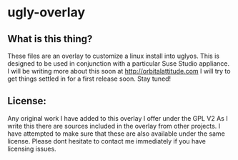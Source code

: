 # ugly-overlay

## What is this thing?
These files are an overlay to customize a linux install into uglyos.
This is designed to be used in conjunction with a particular Suse Studio appliance. 
I will be writing more about this soon at http://orbitalattitude.com
I will try to get things settled in for a first release soon. Stay tuned!

## License:
Any original work I have added to this overlay I offer under the GPL V2 
As I write this there are sources included in the overlay from other projects.
I have attempted to make sure that these are also available under the same license. 
Please dont hesitate to contact me immediately if you have licensing issues.
